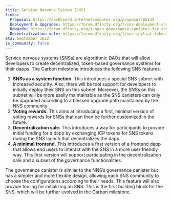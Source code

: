 ```yaml
---
title: Service Nervous System (SNS)
links:
  Proposal: https://dashboard.internetcomputer.org/proposal/65132
  Deployment & Upgrades: https://forum.dfinity.org/t/sns-deployment-and-upgrades-design-proposal/10816
  Rewards: https://forum.dfinity.org/t/open-governance-canister-for-sns-design-proposal/10224/36
  Decentralization sale: https://forum.dfinity.org/t/sns-initial-token-swap/13591
eta: September 2022
is_community: false
---
```


Service nervous systems (SNSs) are algorithmic DAOs that will allow developers to create decentralized, token-based governance systems for their dapps.
The Carbon milestone introduces the following SNS features:

1. **SNSs as a system function.** This introduces a special SNS subnet with increased security. Also, there will be tool support for developers to initially deploy their SNS on this subnet. Moreover, the SNSs on this subnet will be more easily maintainable as the SNS canisters can only be upgraded according to a blessed upgrade path maintained by the NNS community
2. **Voting rewards.** This aims at introducing a first, minimal version of voting rewards for SNSs that can then be further customized in the future.
3. **Decentralization sale.** This introduces a way for participants to provide initial funding for a dapp by exchanging ICP tokens for SNS tokens during the SNS launch that decentralizes the dapp.
4. **A minimal frontend.** This introduces a first version of a frontend dapp that allows end users to interact with the SNS in a more user friendly way. This first version will support participating in the decentralization sale and a subset of the governance functionalities.

The governance canister is similar to the NNS’s governance canister but has a simpler and more flexible design, allowing each SNS community to choose the configurations according to their needs. This feature will also provide tooling for initializing an SNS. This is the first building block for the SNS, which will be further evolved in the Carbon milestone.
